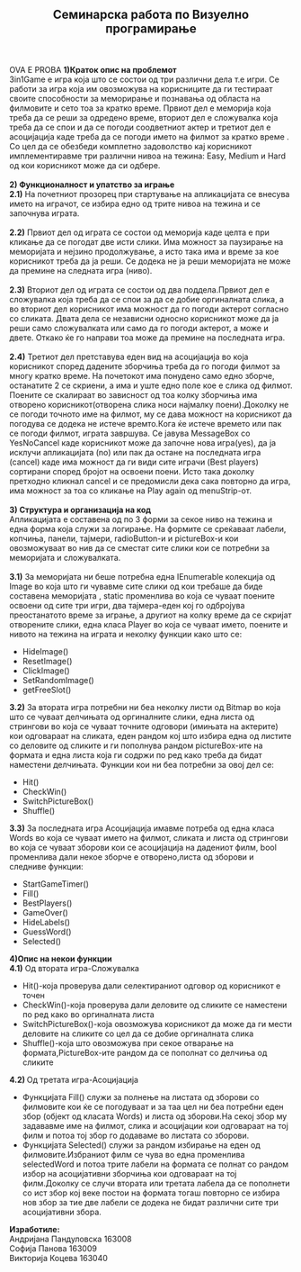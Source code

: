 <h2 align="center">Семинарска работа по Визуелно програмирање </h2> <br> <br>
OVA E PROBA
<b>1)Краток опис на проблемот</b> <br> 
3in1Game е игра која што се состои од три различни дела т.е игри. Се работи за игра која им овозможува на корисниците да ги тестираат своите способности за меморирање и познавања од областа на филмовите и сето тоа за кратко време. Првиот дел е меморија која треба да се реши за одредено време, вториот дел е сложувалка која треба да се спои и да се погоди соодветниот актер и третиот дел е асоцијација каде треба да се погоди името на филмот за кратко време . Со цел да се обезбеди комплетно задоволство кај корисникот имплементиравме три различни нивоа на тежина:  Easy, Medium и Hard од кои корисникот може да си одбере.<br> <br>
<b>2) Функционалност и упатство за играње </b> <br> 
<b>2.1)</b> На почетниот прозорец при стартување на апликацијата се внесува името на играчот, се избира едно од трите нивоа на тежина и се започнува играта. <br> <br>
<b>2.2)</b> Првиот дел од играта се состои од меморија каде целта е при кликање да се погодат две исти слики. Има можност за паузирање на меморијата и нејзино продолжување, а исто така има и време за кое корисникот треба да ја реши. Се додека не ја реши меморијата не може да премине на следната игра (ниво). <br><br>
<b>2.3)</b> Вториот дел од играта се состои од два поддела.Првиот дел е сложувалка која треба да се спои за да се добие оргиналната слика, а во вториот дел корисникот има можност да го погоди актерот согласно со сликата.  Двата дела се независни односно корисникот може да ја реши само сложувалката или само да го погоди актерот, а може и двете. Откако ќе го направи тоа може да премине на последната игра. <br><br>
<b>2.4)</b> Третиот дел претставува еден вид на асоцијација во која корисникот според дадените зборчиња треба да го погоди филмот за многу кратко време. На почетокот има понудено само едно зборче, останатите 2 се скриени, а има и уште едно поле кое е слика од филмот. Поените се скалираат во зависност од тоа колку зборчиња има отворено корисникот(отворена слика носи најмалку поени).Доколку не се погоди точното име на филмот, му се дава можност на корисникот да погодува се додека не истече времто.Кога ќе истече времето или пак се погоди филмот, играта завршува. Се јавува MessageBox со  YesNoCancel каде корисникот може да започне нова игра(yes), да ја исклучи апликацијата (no) или пак да остане на последната игра (cancel) каде има можност да ги види сите играчи (Best players) сортирани според бројот на освоени поени. Исто така доколку претходно кликнал cancel и се предомисли дека сака повторно да игра, има можност за тоа со кликање на Play again од menuStrip-от. <br> <br>
<b>3) Структура и организација на код </b> <br>
Апликацијата е составена од по 3 форми за секое ниво на тежина и една форма која служи за логирање. На формите се среќаваат лабели, копчиња, панели, тајмери, radioButton-и и pictureBox-и кои овозможуваат во нив да се сместат сите слики кои се потребни за меморијата и сложувалката. <br> <br>
<b>3.1)</b> За меморијата ни беше потребна една IEnumerable колекција од Image во која што ги чувавме сите слики од кои требаше да биде составена меморијата , static променлива во која се чуваат поените освоени од сите три игри, два тајмера-еден кој го одбројува преостанатото време за играње, а другиот на колку време да се скријат отворените слики, една класа Player во која се чуваат името, поените и нивото на тежина на играта и неколку функции како што се:<br>
<ul>
<li>HideImage() </li>
<li>ResetImage() </li>
<li>ClickImage() </li>
<li>SetRandomImage() </li>
<li>getFreeSlot() </li>
</ul>
<b>3.2)</b> За втората игра потребни ни беа неколку листи од Bitmap во која што се чуваат делчињата од оргиналните слики, една листа од стрингови во која се чуваат точните одговори (имињата на актерите) кои одговараат на сликата, еден рандом кој што избира една од листите со деловите од сликите и ги пополнува рандом pictureBox-ите на формата и една листа која ги содржи по ред како треба да бидат наместени делчињата. Функции кои ни беа потребни за овој дел се: <br>
<ul>
<li>	Hit() </li>
<li>	CheckWin()</li>
<li>	SwitchPictureBox()</li>
<li>	Shuffle()</li>
</ul>
<b>3.3)</b> За последната игра Асоцијација имавме потреба од една класа Words во која се чуваат името на филмот, сликата и листа од стрингови во која се чуваат зборови кои се асоцијација на дадениот филм, bool променлива дали некое зборче е отворено,листа од зборови и следниве функции: <br>
<ul>
<li>	StartGameTimer() </li>
<li>	Fill()</li>
<li>	BestPlayers()</li>
<li>	GameOver()</li>
<li>	HideLabels()</li>
<li>GuessWord()</li>
<li>	Selected()</li>
</ul> 
<b>4)Опис на некои функции </b> <br>
<b>4.1)</b> Од втората игра-Сложувалка
<ul>
<li>Hit()-која проверува дали селектираниот одговор од корисникот е точен</li>
<li>CheckWin()-која проверува дали деловите од сликите се наместени по ред како во оргиналната листа</li>
<li>SwitchPictureBox()-која овозможува корисникот да може да ги мести деловите на сликите со цел да се добие оргиналната слика</li>
<li>Shuffle()-која што овозможува при секое отварање на формата,PictureBox-ите рандом да се пополнат со делчиња од сликите </li>
</ul>
<b>4.2) </b>Од третата игра-Асоцијација
<ul>
<li>Функцијата Fill() служи за полнење на листата од зборови со филмовите кои ќе се погодуваат и за таа цел ни беа потребни еден збор (објект од класата Words) и листа од зборови.На секој збор му задававме име на филмот, слика и асоцијации кои одговараат на тој филм и потоа тој збор  го додаваме во листата со зборови.</li>
<li>Функцијата Selected() служи за рандом избирање на еден од филмовите.Избраниот филм се чува во една променлива selectedWord и потоа трите лабели на формата се полнат со рандом избор на асоцијативни зборчиња кои одговараат на тој филм.Доколку се случи втората или третата лабела да се пополнети со ист збор кој веке постои на формата тогаш повторно се избира нов збор за тие две лабели се додека не бидат различни сите три асоцијативни збора.</li>
</ul>

<b>Изработиле:</b> <br>
Андријана Пандуловска 163008<br>
Софија Панова 163009<br>
Викторија Коцева 163040<br>

